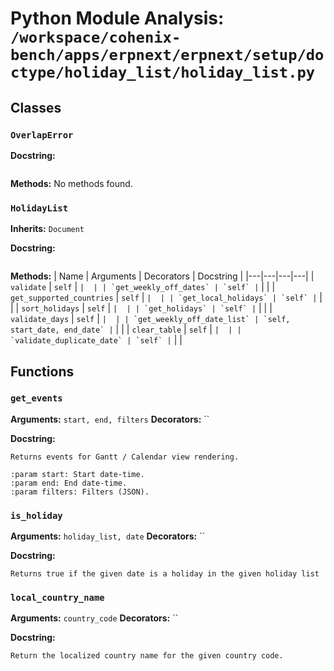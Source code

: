 # Python Module Analysis: `/workspace/cohenix-bench/apps/erpnext/erpnext/setup/doctype/holiday_list/holiday_list.py`

## Classes

### `OverlapError`


**Docstring:**
```

```

**Methods:**
No methods found.

### `HolidayList`
**Inherits:** `Document`


**Docstring:**
```

```

**Methods:**
| Name | Arguments | Decorators | Docstring |
|---|---|---|---|
| `validate` | `self` | `` |  |
| `get_weekly_off_dates` | `self` | `` |  |
| `get_supported_countries` | `self` | `` |  |
| `get_local_holidays` | `self` | `` |  |
| `sort_holidays` | `self` | `` |  |
| `get_holidays` | `self` | `` |  |
| `validate_days` | `self` | `` |  |
| `get_weekly_off_date_list` | `self, start_date, end_date` | `` |  |
| `clear_table` | `self` | `` |  |
| `validate_duplicate_date` | `self` | `` |  |





## Functions

### `get_events`
**Arguments:** `start, end, filters`
**Decorators:** ``

**Docstring:**
```
Returns events for Gantt / Calendar view rendering.

:param start: Start date-time.
:param end: End date-time.
:param filters: Filters (JSON).
```
### `is_holiday`
**Arguments:** `holiday_list, date`
**Decorators:** ``

**Docstring:**
```
Returns true if the given date is a holiday in the given holiday list
```
### `local_country_name`
**Arguments:** `country_code`
**Decorators:** ``

**Docstring:**
```
Return the localized country name for the given country code.
```

